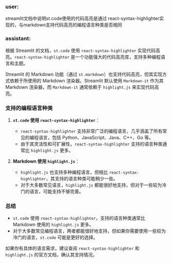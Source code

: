 ### user: 

streamlit文档中说明st.code使用的代码高亮是通过 react-syntax-highlighter实现的，与markdown支持代码高亮的编程语言种类是否相同


### assistant: 

根据 Streamlit 的文档，`st.code` 使用 `react-syntax-highlighter` 实现代码高亮。`react-syntax-highlighter` 是一个功能强大的代码高亮库，支持多种编程语言和主题。

Streamlit 的 Markdown 功能（通过 `st.markdown`）也支持代码高亮，但其实现方式依赖于所使用的 Markdown 渲染器。Streamlit 默认使用 `Markdown-it` 作为其 Markdown 渲染器，而 `Markdown-it` 通常依赖于 `highlight.js` 来实现代码高亮。

### 支持的编程语言种类
1. **`st.code` 使用 `react-syntax-highlighter`**：
   - `react-syntax-highlighter` 支持非常广泛的编程语言，几乎涵盖了所有常见的编程语言，包括 Python、JavaScript、Java、C++、Go 等。
   - 由于其灵活性和可扩展性，`react-syntax-highlighter` 支持的语言种类通常比 `highlight.js` 更多。

2. **Markdown 使用 `highlight.js`**：
   - `highlight.js` 也支持多种编程语言，但相比 `react-syntax-highlighter`，其支持的语言种类可能稍少一些。
   - 对于大多数常见语言，`highlight.js` 都能很好地支持，但对于一些较为冷门的语言，可能支持不够完善。

### 总结
- `st.code` 使用 `react-syntax-highlighter`，支持的语言种类通常比 Markdown 使用的 `highlight.js` 更多。
- 对于大多数常见编程语言，两者都能很好地支持，但如果你需要使用一些较为冷门的语言，`st.code` 可能是更好的选择。

如果你有具体的语言需求，建议查阅 `react-syntax-highlighter` 和 `highlight.js` 的官方文档，确认其支持情况。